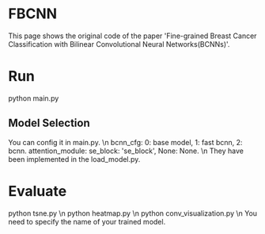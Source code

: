 # FBCNN
This page shows the original code of the paper 'Fine-grained Breast Cancer Classification with Bilinear Convolutional Neural Networks(BCNNs)'.

# Run
python main.py

## Model Selection
You can config it in main.py. \n
bcnn_cfg: 0: base model,  1: fast bcnn,  2: bcnn.   attention_module: se_block: 'se_block',  None: None. \n
They have been implemented in the load_model.py.

# Evaluate
python tsne.py \n
python heatmap.py \n
python conv_visualization.py \n
You need to specify the name of your trained model.
